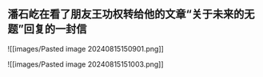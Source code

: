 ## 潘石屹在看了朋友王功权转给他的文章“关于未来的无题”回复的一封信


![[images/Pasted image 20240815150901.png]]


![[images/Pasted image 20240815151003.png]]